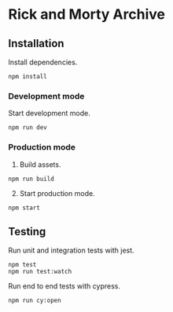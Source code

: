 # Rick and Morty Archive

## Installation
Install dependencies.
```
npm install
```

### Development mode
Start development mode.
```
npm run dev
```


### Production mode
1. Build assets.
```
npm run build
```
2. Start production mode.
```
npm start
```

## Testing

Run unit and integration tests with jest.
```
npm test
npm run test:watch
```

Run end to end tests with cypress.
```
npm run cy:open
```
